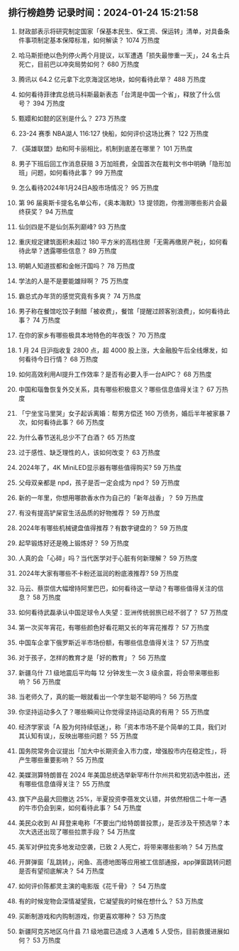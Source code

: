 
## 排行榜趋势 记录时间：2024-01-24 15:21:58
  
  1. 财政部表示将研究制定国家「保基本民生、保工资、保运转」清单，对具备条件事项制定基本保障标准，如何解读？ 1074 万热度
    
  2. 哈马斯拒绝以色列停火两个月提议，以军遭遇「损失最惨重一天」，24 名士兵死亡，目前巴以冲突局势如何？ 680 万热度
    
  3. 腾讯以 64.2 亿元拿下北京海淀区地块，如何看待此举？ 488 万热度
    
  4. 如何看待菲律宾总统马科斯最新表态「台湾是中国一个省」，释放了什么信号？ 394 万热度
    
  5. 甄嬛和如懿的区别是什么？ 273 万热度
    
  6. 23-24 赛季 NBA湖人 116:127 快船，如何评价这场比赛？ 122 万热度
    
  7. 《英雄联盟》劫和阿卡丽相比，机制到底差在哪里？ 101 万热度
    
  8. 男子下班后回工作消息获赔 3 万加班费，全国首次在裁判文书中明确「隐形加班」问题，如何看待此事？ 99 万热度
    
  9. 怎么看待2024年1月24日A股市场情况？ 95 万热度
    
  10. 第 96 届奥斯卡提名名单公布，《奥本海默》13 提领跑，你推测哪些影片会最终获奖？ 94 万热度
    
  11. 仙剑四是不是仙剑系列巅峰? 93 万热度
    
  12. 重庆规定建筑面积未超过 180 平方米的高档住房「无需再缴房产税」，如何看待此举？透露哪些信息？ 89 万热度
    
  13. 明朝人知道拔都和金帐汗国吗？ 78 万热度
    
  14. 学法的人是不是要能雄辩啊？ 75 万热度
    
  15. 霸总式办年货的感觉究竟有多爽？ 74 万热度
    
  16. 男子称在餐馆吃饺子剩醋「被收费」，餐馆「提醒过顾客别浪费」，如何看待此事？ 74 万热度
    
  17. 在你的家乡有哪些极具本地特色的年夜饭？ 70 万热度
    
  18. 1 月 24 日沪指收复 2800 点，超 4000 股上涨，大金融股午后全线爆发，如何看待今日行情？ 68 万热度
    
  19. 如何高效利用AI提升工作效率？是否有必要入手一台AIPC？ 68 万热度
    
  20. 中国和瑙鲁恢复外交关系，具有哪些积极意义？哪些信息值得关注？ 67 万热度
    
  21. 「宁坐宝马里哭」女子起诉离婚：帮男方偿还 160 万债务，婚后半年被家暴 7 次，如何看待此事？ 66 万热度
    
  22. 为什么春节送礼总少不了白酒？ 65 万热度
    
  23. 过于感性、缺乏理性的人，该如何改变？ 63 万热度
    
  24. 2024年了，4K MiniLED显示器有哪些值得购买? 59 万热度
    
  25. 父母双亲都是 npd，孩子是否一定会成为 npd？ 59 万热度
    
  26. 新的一年里，你想用哪款香水作为自己的「新年战香」？ 59 万热度
    
  27. 有没有提高铲屎官生活品质的好物推荐？ 59 万热度
    
  28. 2024年有哪些机械键盘值得推荐？有数字键盘的？ 59 万热度
    
  29. 起早锻炼好还是晚上锻炼好？ 59 万热度
    
  30. 人真的会「心碎」吗？当代医学对于心脏有何新理解？ 59 万热度
    
  31. 2024年大家有哪些不卡粉还滋润的粉底液推荐? 59 万热度
    
  32. 马云、蔡崇信大幅增持阿里巴巴，如何看待这一举动？有哪些值得关注的信息？ 58 万热度
    
  33. 如何看待武磊承认中国足球令人失望：亚洲传统弱旅已经不弱了？ 57 万热度
    
  34. 第一次买年宵花，有哪些颜色好看花期又长的年宵花推荐？ 57 万热度
    
  35. 中国车企拿下俄罗斯近半市场份额，有哪些信息值得关注？ 57 万热度
    
  36. 对于孩子，怎样的教育才是「好的教育」？ 56 万热度
    
  37. 新疆乌什 7.1 级地震后平均每 12 分钟发生一次 3 级余震，将会带来哪些影响？ 56 万热度
    
  38. 当老师久了，真的能一眼就看出一个学生聪不聪明吗？ 56 万热度
    
  39. 你坚持运动多久了？哪些瞬间让你觉得坚持运动真的有用？ 55 万热度
    
  40. 经济学家谈「A 股为何持续低迷」，称「资本市场不是个简单的工具，我们对其认知有误」，反映出哪些问题？ 55 万热度
    
  41. 国务院常务会议提出「加大中长期资金入市力度，增强股市内在稳定性」，将产生哪些重要影响？ 55 万热度
    
  42. 美媒测算特朗普在 2024 年美国总统选举新罕布什尔州共和党初选中胜出，还有哪些信息值得关注？ 55 万热度
    
  43. 旗下产品最大回撤达 25%，半夏投资李蓓发文认错，并依然相信二十年一遇的牛市仍会到来，如何看待此事？ 54 万热度
    
  44. 美民众收到 AI 拜登来电称「不要出门给特朗普投票」，是否涉及干预选举？本次大选还出现了哪些拉票手段？ 54 万热度
    
  45. 美军对伊拉克多地发动空袭，已致 2 人死亡，将带来哪些影响？ 54 万热度
    
  46. 开屏弹窗「乱跳转」，闲鱼、高德地图等应用被工信部通报，app弹窗跳转问题是否有望彻底解决？ 54 万热度
    
  47. 如何评价陈都灵主演的电影版《花千骨》？ 54 万热度
    
  48. 有的时候宠物会深情凝望我，它凝望我的时候在想什么？ 53 万热度
    
  49. 买断制游戏和内购制游戏，你更喜欢哪种？ 53 万热度
    
  50. 新疆阿克苏地区乌什县 7.1 级地震已造成 3 人遇难 5 人受伤，目前救援进展如何？ 53 万热度
    